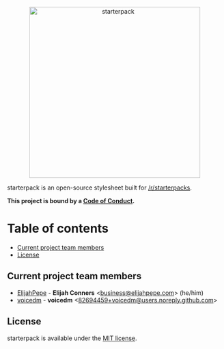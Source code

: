 <p align="center">
  <a href="https://old.reddit.com/r/starterpacks/">
    <img
      alt="starterpack"
      src="https://b.thumbs.redditmedia.com/RWnT0RnjA5YegGiI1HD8hjLLkhkXyEKZrIROd3W01yI.png"
      width="400"
    />
  </a>
</p>

starterpack is an open-source stylesheet built for [/r/starterpacks](https://old.reddit.com/r/starterpacks).

**This project is bound by a [Code of Conduct][].**

# Table of contents

* [Current project team members](#current-project-team-members)
* [License](#license)

## Current project team members

* [ElijahPepe](https://github.com/elijahpepe) -
**Elijah Conners** &lt;business@elijahpepe.com&gt; (he/him)
* [voicedm](https://github.com/voicedm) -
**voicedm** &lt;82694459+voicedm@users.noreply.github.com&gt;

## License

starterpack is available under the
[MIT license](https://opensource.org/licenses/MIT).

[Code of Conduct]: CODE_OF_CONDUCT.md
